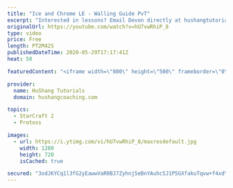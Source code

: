 ```yaml
---
title: "Ice and Chrome LE - Walling Guide PvT"
excerpt: "Interested in lessons? Email Devon directly at hushangtutorials@outlook.com ------------------------------------------------------------------------------------------------------- Want to support HuShang Tutorials directly? Patreon is a website where you can contribute a monthly donation that will help"
originalUrl: https://youtube.com/watch?v=hU7vwRhiP_8
type: video
price: Free
length: PT2M42S
publishedDateTime: 2020-05-29T17:17:41Z
heat: 50

featuredContent: "<iframe width=\"800\" height=\"500\" frameborder=\"0\" src=\"https://www.youtube.com/embed/hU7vwRhiP_8\" allow=\"accelerometer; autoplay; encrypted-media; gyroscope; picture-in-picture\" allowfullscreen></iframe>"

provider:
  name: HuShang Tutorials
  domain: hushangcoaching.com

topics:
  - StarCraft 2
  - Protoss

images:
  - url: https://i.ytimg.com/vi/hU7vwRhiP_8/maxresdefault.jpg
    width: 1280
    height: 720
    isCached: true

secured: "3odJKYCq1l3fG2yEawwVaR0BJ7Zyhnj5eBnYAuhcSJ1P5GXfakuTqvw+f4xdYcWbl9yLyfiOb7SpjKaJ5E/Dd2toKnF9W34W+7dBQEQjkCVOjIZJ8Ms0YJEgNCKa6adFUMalneZ86YoDusi6T3iOf2wD0wEqnRw5HEHmy4W1WNwlssKnhIX+OXhVB5WySCUsGW+/gUklhoRHx3yTMMH1Y51VlYO7U0wDgE6ytcdL1vwiIH195qReDchVM4IeO7YLUZOsofbYQYAa+X/VOqBjCikTJhJvmSnkoOlE/TZ24kJMI3rvprTbPMKsVrwp1bfqMXSuc4uTKjlQypJ9dvKy2WKcFnKwi9xbbYOSTzLujPiozqWeapvkw07WKGHSkBCpmzz1NuqXNrbC2LIjgBZf9xXDk2XMDQd0IC6LHIyFMRs=;QRWosUnjWdLNCmqPwp5EAg=="
---
```


